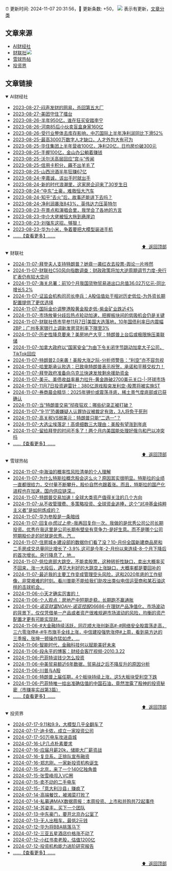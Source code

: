 ##

:alarm_clock: 更新时间: 2024-11-07 20:31:56，:rocket: 更新条数: +50， ![](/assets/dot.png) 表示有更新，[文章分类](/TAGS.md)

## 文章来源

- [AI财经社](#ai财经社)  
- [财联社](#财联社)![](/assets/dot.png)   
- [雪球热帖](#雪球热帖)  
- [投资界](#投资界)  

## 文章链接

<details open>
<summary id="ai财经社">
 AI财经社
</summary>


- [2023-08-27-闷声发财的网易，杀回第五大厂](https://www.aicaijing.com.cn/article/18610)  
- [2023-08-27-美团守住了擂台](https://www.aicaijing.com.cn/article/18611)  
- [2023-08-26-半年950亿，谁在狂买安踏李宁](https://www.aicaijing.com.cn/article/18607)  
- [2023-08-26-河南85后小伙卖盲盒身家160亿](https://www.aicaijing.com.cn/article/18608)  
- [2023-08-26-受行业整体去库存影响，中芯国际上半年净利润同比下滑52%](https://www.aicaijing.com.cn/article/18609)  
- [2023-08-25-最高3000万数字人才缺口，人才外包大有可为](https://www.aicaijing.com.cn/article/18601)  
- [2023-08-25-华住集团上半年营收100亿，净利20亿，日均房价破300元](https://www.aicaijing.com.cn/article/18602)  
- [2023-08-25-手握100亿，金山办公躺着赚钱](https://www.aicaijing.com.cn/article/18603)  
- [2023-08-25-沃尔沃高层回应“宫斗”传闻](https://www.aicaijing.com.cn/article/18604)  
- [2023-08-25-信用卡积分，薅不出羊毛了](https://www.aicaijing.com.cn/article/18605)  
- [2023-08-25-山西汾酒半年狂赚67亿](https://www.aicaijing.com.cn/article/18606)  
- [2023-08-24-李嘉诚，该出手时就出手](https://www.aicaijing.com.cn/article/18596)  
- [2023-08-24-新的时代浪潮里，这家房企迎来了30岁生日](https://www.aicaijing.com.cn/article/18597)  
- [2023-08-24-“中东”土豪，难救恒大汽车](https://www.aicaijing.com.cn/article/18598)  
- [2023-08-24-知乎“去火”后，故事还能讲下去吗？](https://www.aicaijing.com.cn/article/18599)  
- [2023-08-24-净利润暴涨843%，英伟达力压英特尔](https://www.aicaijing.com.cn/article/18600)  
- [2023-08-23-在景点和演唱会里，我学会了各地的方言](https://www.aicaijing.com.cn/article/18591)  
- [2023-08-23-中介大佬被恒大拖到悬崖边](https://www.aicaijing.com.cn/article/18592)  
- [2023-08-23-刘强东这招，够狠！](https://www.aicaijing.com.cn/article/18593)  
- [2023-08-23-华为小米，争着要把大模型装进手机](https://www.aicaijing.com.cn/article/18594)  
- [......【查看更多】......](/details/AI财经社.md)

<div align="right"><a href="#文章来源">⬆ &nbsp;返回顶部</a></div>
</details>

<details open>
<summary id="财联社">
 财联社
</summary>


- [2024-11-07-拜登夫人支持特朗普？她竟一袭红衣去投票-舆论一片哗然](https://www.cls.cn/detail/1851241)  
- [2024-11-07-财联社C50风向指数调查：财政政策将加大逆周期调节力度-央行扩表仍有较大空间](https://www.cls.cn/detail/1851236)  
- [2024-11-07-海关总署：前10个月我国货物贸易进出口总值36.02万亿元-同比增长5.2%](https://www.cls.cn/detail/1851228)  
- [2024-11-07-证监会机构司司长申兵：A股估值处于相对历史低位-为外资长期配置提供了更优选择](https://www.cls.cn/detail/1851211)  
- [2024-11-07-国际金价调整港股黄金股走低-紫金矿业跌近4%](https://www.cls.cn/detail/1851184)  
- [2024-11-07-市场放量分歧后热点轮动加速，把握板块间的低吸机会仍是关键](https://www.cls.cn/detail/1851104)  
- [2024-11-07-财联社债市早参11月7日|美国大选落地，10年国债利率日内震幅2BP；广州多家银行上调新发房贷利率下限至3%](https://www.cls.cn/detail/1851032)  
- [2024-11-07-历史性降息要来？美房地产大亨：特朗普上台后或极限施压美联储](https://www.cls.cn/detail/1851096)  
- [2024-11-07-加拿大政府以“国家安全”为由下令关闭字节跳动加拿大子公司，TikTok回应](https://www.cls.cn/detail/1851084)  
- [2024-11-07-特朗普2.0来袭！美股大涨之际-分析师警告：“利空”亦不容忽视](https://www.cls.cn/detail/1851030)  
- [2024-11-07-哈里斯承认败选：已致电特朗普表示祝贺，承诺和平移交权力！](https://www.cls.cn/detail/1851018)  
- [2024-11-07-拜登政府准备向乌克兰快速发放剩余援助资金](https://www.cls.cn/detail/1850996)  
- [2024-11-07-美元、美债收益率暴力拉升-黄金跌破2700美元关口-|-环球市场](https://www.cls.cn/detail/1851000)  
- [2024-11-07-11月7日投资避雷针：380亿游戏股突发利空-股票将被实施ST](https://www.cls.cn/detail/1851013)  
- [2024-11-07-券商晨会精华：2025年锂价或震荡寻底，稀土景气度底部或已获确认](https://www.cls.cn/detail/1851009)  
- [2024-11-07-当“特朗普交易”彻夜狂欢：哪些纪录正被打破？](https://www.cls.cn/detail/1851106)  
- [2024-11-07-“9·11”恐袭嫌疑人认罪协议被裁定有效，3人将免于死刑](https://www.cls.cn/detail/1851201)  
- [2024-11-07-高关税VS弱美元：特朗普只能“二选一”？](https://www.cls.cn/detail/1851195)  
- [2024-11-07-大选尘埃落定！高盛细数三大理由：美股有望涨到年底](https://www.cls.cn/detail/1851200)  
- [2024-11-07-留给拜登的时间不多了！两个月内美国能处理好俄乌和巴以冲突吗](https://www.cls.cn/detail/1851222)  
- [......【查看更多】......](/details/财联社.md)

<div align="right"><a href="#文章来源">⬆ &nbsp;返回顶部</a></div>
</details>

<details open>
<summary id="雪球热帖">
 雪球热帖
</summary>


- [2024-11-07-中海油的概率性风险清单的个人理解](https://xueqiu.com/2792218779/311600449)  
- [2024-11-07-为什么特斯拉概念股会这么火？原因其实很明显。特斯拉的业绩一直都很给力，交付量不断攀升，股价自然也跟着涨。而且，特斯拉的国产化进程也在加速，国内供应链深...](https://xueqiu.com/5773569265/311631618)  
- [2024-11-07-特朗普交易加速！全球大类资产值得关注的几个方向](https://xueqiu.com/9193403816/311617771)  
- [2024-11-07-从不收管理费、多策略投资、全球资金追捧，这个“对冲基金纯粹主义者”是如何炼成的？](https://xueqiu.com/2883119721/311598662)  
- [2024-11-07-华为参股是一条暗线](https://xueqiu.com/1553799558/311527563)  
- [2024-11-07-回复@_慌过上帝_:-我再回复你一次。我做的是优秀公司公司长期投资。优秀在我这里是公司长期有壁垒有竞争力-是好生意。而不是哪个公司短期股价走的好就是优秀。汽...](https://xueqiu.com/9887656769/311513146)  
- [2024-11-07-住房城乡建设部的数据你们看了没？10-月份全国新建商品房和二手房成交总量同比增长了-3.9%,这可是今年-2-月份以来连续-8-个月下降后的首次增长。央行降息了，地...](https://xueqiu.com/3137865133/311641799)  
- [2024-11-07-低位底部大跳空，不能卖股票，这种转折性缺口，卖出大概率买不回来，涨一大段后，遇见大利好的大跳空上涨缺口，大概率都是要回补的](https://xueqiu.com/8790885129/311672201)  
- [2024-11-07-最近我的主要工作变成管理空头风险，这和2020年底的工作挺像，非常艰难的时刻。看川普能不能给我们助攻出类似电信运营商和某石油这样的击球机会。](https://xueqiu.com/1965894836/311645205)  
- [2024-11-06-小天才确实厉害的！](https://xueqiu.com/1247347556/311312212)  
- [2024-11-06-个人观点：房地产中短期走稳，长期跑不赢通胀](https://xueqiu.com/8790885129/311313413)  
- [2024-11-06-$诺亚财富NOAH$-$诺亚控股06686$-在理财产品净值化、市场波动的背景下，仅仅凭借单一产品或者资产很难规避市场波动的风险，均衡的资产配置才更有可能实现财...](https://xueqiu.com/1313223532/311371477)  
- [2024-11-06-#大金融持续活跃，同花顺大涨创新高#-#网络安全股震荡走高，三六零涨停#-#牛市旗手全线上涨，中信建投强势涨停#上周，看到易方达的三季报，张坤一顿操作猛如虎，...](https://xueqiu.com/9778872607/311374528)  
- [2024-11-06-智能时代，金融科技何以赋能美好未来](https://xueqiu.com/6025649448/311397829)  
- [2024-11-06-段永平的博客：财经会客厅视频-2010.3.22](https://xueqiu.com/1720046137/311322116)  
- [2024-11-06-巴菲特谈钱少怎么投资](https://xueqiu.com/8959246745/311375365)  
- [2024-11-06-中美贸易额近6年数据，贸易战之后不降反升的原因分析](https://xueqiu.com/7659667127/311378316)  
- [2024-11-06-川普与A股](https://xueqiu.com/6876843497/311467061)  
- [2024-11-06-特朗普上届任期，4个板块持续上涨，这5大板块受利空下跌](https://xueqiu.com/3721066380/311449008)  
- [2024-11-06-巴菲特唯一给出准确估值的中国石油，竟然泄露了股神的投资秘密（市赚率实战第3篇）](https://xueqiu.com/9363345092/311470518)  
- [......【查看更多】......](/details/雪球热帖.md)

<div align="right"><a href="#文章来源">⬆ &nbsp;返回顶部</a></div>
</details>

<details open>
<summary id="投资界">
 投资界
</summary>


- [2024-07-17-9.11和9.9，大模型几乎全翻车了](https://posts.careerengine.us/p/6697778c44726b29bffa3a09)  
- [2024-07-17-迪卡侬，成立一家投资公司](https://posts.careerengine.us/p/6697778c44726b29bffa3a01)  
- [2024-07-17-50万电车攻进县城](https://posts.careerengine.us/p/6697779c831e1d29eea44253)  
- [2024-07-16-LP几点朴素要求](https://posts.careerengine.us/p/669636a8720ed522248054dc)  
- [2024-07-16-应届月薪20k，储能大厂薪资战](https://posts.careerengine.us/p/669636a8720ed522248054d4)  
- [2024-07-16-复旦系，正排队宣布融资](https://posts.careerengine.us/p/66963699cb38e136a496986c)  
- [2024-07-16-郑志刚，一家新投资机构诞生](https://posts.careerengine.us/p/66963699cb38e136a4969874)  
- [2024-07-15-北京，来了一个140亿独角兽](https://posts.careerengine.us/p/6694db59a0c3ac562b61f9af)  
- [2024-07-15-张雪峰闯入VC圈](https://posts.careerengine.us/p/6694db59a0c3ac562b61f9b7)  
- [2024-07-15-卖不动的二手电车](https://posts.careerengine.us/p/6694db6836b2f1565d9b541a)  
- [2024-07-15-「意大利沙县」赚疯了](https://posts.careerengine.us/p/6694db6836b2f1565d9b5422)  
- [2024-07-14-高端餐饮，被湘菜打败了](https://posts.careerengine.us/p/6693862333c6e710d0bf9dc4)  
- [2024-07-14-私募通MAX数据周报：本周投资、上市和并购共72起事件](https://posts.careerengine.us/p/6693862333c6e710d0bf9dcc)  
- [2024-07-14-苏姿丰，买下一个团队](https://posts.careerengine.us/p/6693861481427510b2b9c123)  
- [2024-07-13-中东豪门，要开北京办公室了](https://posts.careerengine.us/p/66922794a876f80d113b51fe)  
- [2024-07-13-无人出租车，最低2元钱](https://posts.careerengine.us/p/669227b82202ae0dfac5d713)  
- [2024-07-12-华为将BBA挑落马下](https://posts.careerengine.us/p/6690a6c68082df14ead7eaac)  
- [2024-07-12-三亚五星酒店价格涨不动了](https://posts.careerengine.us/p/6690a6c68082df14ead7eaa4)  
- [2024-07-12-小红书卖老股，估值1200亿](https://posts.careerengine.us/p/6690a6b756b00014bcc00e8f)  
- [2024-07-12-投资机构能力进阶研究报告](https://posts.careerengine.us/p/6690a6b756b00014bcc00e87)  
- [......【查看更多】......](/details/投资界.md)

<div align="right"><a href="#文章来源">⬆ &nbsp;返回顶部</a></div>
</details>
